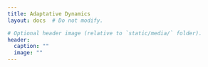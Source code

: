 ```yaml
---
title: Adaptative Dynamics
layout: docs  # Do not modify.

# Optional header image (relative to `static/media/` folder).
header:
  caption: ""
  image: ""
---
```


